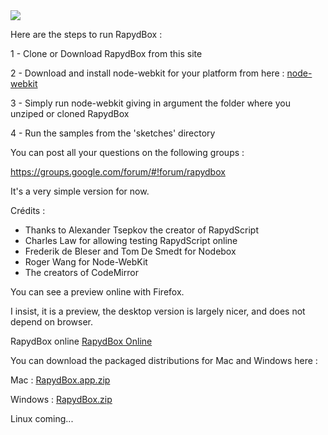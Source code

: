 <img src="https://salvatore.pythonanywhere.com/RapydBox/static/images/sombrero.jpg" />


Here are the steps to run RapydBox :

1 - Clone or Download RapydBox from this site

2 - Download and install node-webkit for your platform from here : <a href="https://github.com/rogerwang/node-webkit">node-webkit</a>


3 - Simply run node-webkit giving in argument the folder where you unziped or cloned RapydBox

4 - Run the samples from the 'sketches' directory

You can post all your questions on the following groups :

https://groups.google.com/forum/#!forum/rapydbox

It's a very simple version for now.

Crédits : 

 - Thanks to Alexander Tsepkov the creator of RapydScript
 - Charles Law for allowing testing RapydScript online
 - Frederik de Bleser and Tom De Smedt for Nodebox
 - Roger Wang for Node-WebKit
 - The creators of CodeMirror
 
 
You can see a preview online with Firefox.

I insist, it is a preview, the desktop version is largely  nicer, and does not depend
on browser.

RapydBox online <a href="http://salvatore.pythonanywhere.com/RapydBox/editor">RapydBox Online</a>

You can download the packaged distributions for Mac and Windows here  :

Mac : <a href="https://drive.google.com/uc?id=0BzbBLihGGNVWcVZ3cDI5aV95T0k&export=download">RapydBox.app.zip</a>

Windows : <a href="https://drive.google.com/uc?id=0BzbBLihGGNVWN3VMVkhRMlZnWTg&export=download">RapydBox.zip</a>

Linux coming...
